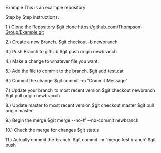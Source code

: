 Example
This is an example repository

Step by Step instructions.

1.) Clone the Repository
$git clone https://github.com/Thompson-Group/Example.git

2.) Create a new Branch.
$git checkout -b newbranch

3.) Push Branch to github
$git push origin newbranch

4.) Make a change to whatever file you want.

5.) Add the file to commit to the branch.
$git add test.dat

6.) Commit the change
$git commit -m "Commit Message"

7.) Update your branch to most recent version
$git checkout newbranch
$git pull origin newbranch

8.) Update master to most recent version
$git checkout master
$git pull origin master

9.) Begin the merge
$git merge --no-ff --no-commit newbranch

10.) Check the merge for changes 
$git status

11.) Actually commit the branch.
$git commit -m 'merge test branch'
$git push
